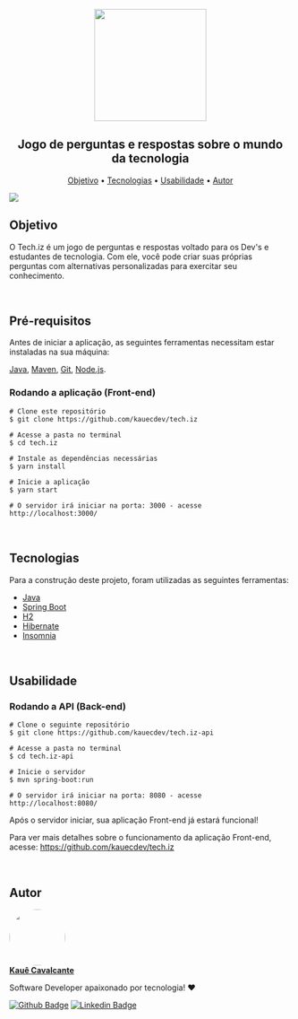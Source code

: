 <p align="center">
  <a href="https://github.com/kauecdev/tech.iz">
    <img src="https://user-images.githubusercontent.com/61801350/110152878-0de1e400-7dc1-11eb-8725-042929c1fdd0.png" width="200">
  </a>
</p>

<h2 align="center">
  Jogo de perguntas e respostas sobre o mundo da tecnologia
</h2>

<p align="center">
 <a href="#objetivo">Objetivo</a> •
 <a href="#tecnologias">Tecnologias</a> •
 <a href="#usabilidade">Usabilidade</a> •
 <a href="#autor">Autor</a>
</p>

<img src="https://user-images.githubusercontent.com/61801350/110155820-f147ab00-7dc4-11eb-8943-62eaec1eb551.png">

<br>

<h2 id="objetivo">Objetivo</h2>

<p>
  O Tech.iz é um jogo de perguntas e respostas voltado para os Dev's e estudantes de tecnologia. Com ele, você pode criar suas próprias perguntas com alternativas personalizadas para exercitar seu conhecimento.
</p>

<br>


## Pré-requisitos

Antes de iniciar a aplicação, as seguintes ferramentas necessitam estar instaladas na sua máquina:

[Java](https://www.java.com/en/download/help/download_options.html), [Maven](https://maven.apache.org/download.cgi), [Git](https://git-scm.com), [Node.js](https://nodejs.org/en/).

### Rodando a aplicação (Front-end)

```
# Clone este repositório
$ git clone https://github.com/kauecdev/tech.iz

# Acesse a pasta no terminal
$ cd tech.iz

# Instale as dependências necessárias
$ yarn install

# Inicie a aplicação
$ yarn start

# O servidor irá iniciar na porta: 3000 - acesse http://localhost:3000/
```

<br>

<h2 id="tecnologias">Tecnologias</h2>

Para a construção deste projeto, foram utilizadas as seguintes ferramentas:

- [Java](https://www.java.com/pt-BR/)
- [Spring Boot](https://spring.io/projects/spring-boot)
- [H2](https://www.h2database.com/html/main.html)
- [Hibernate](https://hibernate.org/)
- [Insomnia](https://insomnia.rest/)

<br>

<h2 id="usabilidade">Usabilidade</h2>

### Rodando a API (Back-end)

```
# Clone o seguinte repositório
$ git clone https://github.com/kauecdev/tech.iz-api

# Acesse a pasta no terminal
$ cd tech.iz-api

# Inicie o servidor
$ mvn spring-boot:run

# O servidor irá iniciar na porta: 8080 - acesse http://localhost:8080/
```

Após o servidor iniciar, sua aplicação Front-end já estará funcional!

Para ver mais detalhes sobre o funcionamento da aplicação Front-end, acesse: https://github.com/kauecdev/tech.iz 

<br>

<h2 id="autor">Autor</h2>

<a href="https://github.com/kauecdev">
 <img style="border-radius: 50%;" src="https://avatars.githubusercontent.com/u/61801350?s=460&u=3628d2587f78759db6eae0a3cc150207c6dfa2bd&v=4" width="100px;" alt=""/>
 <br /><b>Kauê Cavalcante</b></a>


Software Developer apaixonado por tecnologia! ❤️

[![Github Badge](https://img.shields.io/badge/-Github-000?style=flat-square&logo=Github&logoColor=white&link=https://github.com/kauecdev)](https://github.com/kauecdev)
[![Linkedin Badge](https://img.shields.io/badge/-LinkedIn-blue?style=flat-square&logo=Linkedin&logoColor=white&link=https://www.linkedin.com/in/kauê-cavalcante-76683214b//)](https://www.linkedin.com/in/kauê-cavalcante-76683214b//)
